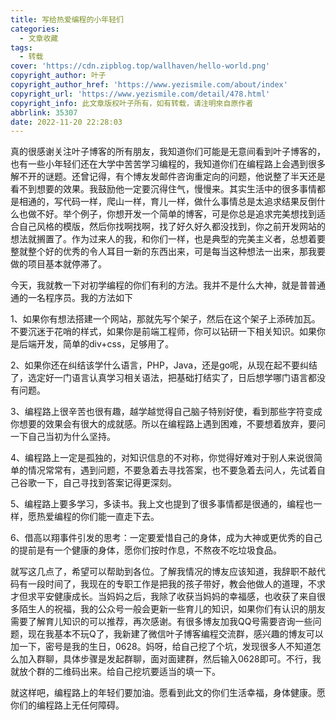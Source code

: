 ```yaml
---
title: 写给热爱编程的小年轻们  
categories:  
  - 文章收藏  
tags:  
  - 转载  
cover: 'https://cdn.zipblog.top/wallhaven/hello-world.png'  
copyright_author: 叶子  
copyright_author_href: 'https://www.yezismile.com/about/index'  
copyright_url: 'https://www.yezismile.com/detail/478.html'  
copyright_info: 此文章版权叶子所有，如有转载，请注明來自原作者  
abbrlink: 35307  
date: 2022-11-20 22:28:03  
---
```

真的很感谢关注叶子博客的所有朋友，我知道你们可能是无意间看到叶子博客的，也有一些小年轻们还在大学中苦苦学习编程的，我知道你们在编程路上会遇到很多解不开的谜题。还曾记得，有个博友发邮件咨询重定向的问题，他说整了半天还是看不到想要的效果。我鼓励他一定要沉得住气，慢慢来。其实生活中的很多事情都是相通的，写代码一样，爬山一样，育儿一样，做什么事情总是太追求结果反倒什么也做不好。举个例子，你想开发一个简单的博客，可是你总是追求完美想找到适合自己风格的模版，然后你找啊找啊，找了好久好久都没找到，你之前开发网站的想法就搁置了。作为过来人的我，和你们一样，也是典型的完美主义者，总想着要整就整个好的优秀的令人耳目一新的东西出来，可是每当这种想法一出来，那我要做的项目基本就停滞了。

今天，我就教一下对初学编程的你们有利的方法。我并不是什么大神，就是普普通通的一名程序员。我的方法如下

1、如果你有想法搭建一个网站，那就先写个架子，然后在这个架子上添砖加瓦。不要沉迷于花哨的样式，如果你是前端工程师，你可以钻研一下相关知识。如果你是后端开发，简单的div+css，足够用了。

2、如果你还在纠结该学什么语言，PHP，Java，还是go呢，从现在起不要纠结了，选定好一门语言认真学习相关语法，把基础打结实了，日后想学哪门语言都没有问题。

3、编程路上很辛苦也很有趣，越学越觉得自己脑子特别好使，看到那些字符变成你想要的效果会有很大的成就感。所以在编程路上遇到困难，不要想着放弃，要问一下自己当初为什么坚持。

4、编程路上一定是孤独的，对知识信息的不对称，你觉得好难对于别人来说很简单的情况常常有，遇到问题，不要急着去寻找答案，也不要急着去问人，先试着自己谷歌一下，自己寻找到答案记得更深刻。

5、编程路上要多学习，多读书。我上文也提到了很多事情都是很通的，编程也一样，愿热爱编程的你们能一直走下去。

6、借高以翔事件引发的思考：一定要爱惜自己的身体，成为大神或更优秀的自己的提前是有一个健康的身体，愿你们按时作息，不熬夜不吃垃圾食品。

就写这几点了，希望可以帮助到各位。了解我情况的博友应该知道，我辞职不敲代码有一段时间了，我现在的专职工作是把我的孩子带好，教会他做人的道理，不求才但求平安健康成长。当妈妈之后，我除了收获当妈妈的幸福感，也收获了来自很多陌生人的祝福，我的公众号一般会更新一些育儿的知识，如果你们有认识的朋友需要了解育儿知识的可以推荐，再次感谢。有很多博友加我QQ号需要咨询一些问题，现在我基本不玩Q了，我新建了微信叶子博客编程交流群，感兴趣的博友可以加一下，密号是我的生日，0628。妈呀，给自己挖了个坑，发现很多人不知道怎么加入群聊，具体步骤是发起群聊，面对面建群，然后输入0628即可。不行，我就放个群的二维码出来。给自己挖坑要适当的填一下。

就这样吧，编程路上的年轻们要加油。愿看到此文的你们生活幸福，身体健康。愿你们的编程路上无任何障碍。
